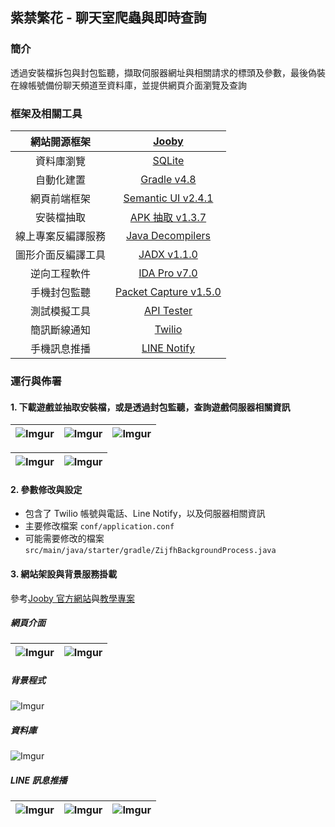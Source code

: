 ## 紫禁繁花 - 聊天室爬蟲與即時查詢
### 簡介
透過安裝檔拆包與封包監聽，擷取伺服器網址與相關請求的標頭及參數，最後偽裝在線帳號備份聊天頻道至資料庫，並提供網頁介面瀏覽及查詢


### 框架及相關工具
|網站開源框架|[Jooby](https://jooby.org/)|
|:-:|:-:|
|資料庫瀏覽|[SQLite](https://www.sqlite.org/index.html)|
|自動化建置|[Gradle v4.8](https://gradle.org/)|
|網頁前端框架|[Semantic UI v2.4.1](https://semantic-ui.com/)|
|安裝檔抽取|[APK 抽取 v1.3.7](https://play.google.com/store/apps/details?id=com.pandaz.apkextraction&hl=zh_TW&showAllReviews=true)|
|線上專案反編譯服務|[Java Decompilers](http://www.javadecompilers.com/apk)|
|圖形介面反編譯工具|[JADX v1.1.0](https://github.com/skylot/jadx)|
|逆向工程軟件|[IDA Pro v7.0](http://www.42xz.com/soft/2307.html)|
|手機封包監聽|[Packet Capture v1.5.0](https://play.google.com/store/apps/details?id=app.greyshirts.sslcapture&hl=en_US)|
|測試模擬工具|[API Tester](https://apitester.com/)|
|簡訊斷線通知|[Twilio](https://www.twilio.com/console)|
|手機訊息推播|[LINE Notify](https://notify-bot.line.me/en/)|


### 運行與佈署
#### 1. 下載遊戲並抽取安裝檔，或是透過封包監聽，查詢遊戲伺服器相關資訊
|![Imgur](https://i.imgur.com/6Vx8JDx.png)|![Imgur](https://i.imgur.com/xjrABRc.png)|![Imgur](https://i.imgur.com/YkNVcBS.png)|
|:-:|:-:|:-:|

|![Imgur](https://i.imgur.com/nr6eDh2.png)|![Imgur](https://i.imgur.com/2GN0Pht.png)|
|:-:|:-:|


#### 2. 參數修改與設定
* 包含了 Twilio 帳號與電話、Line Notify，以及伺服器相關資訊
* 主要修改檔案 `conf/application.conf`
* 可能需要修改的檔案 `src/main/java/starter/gradle/ZijfhBackgroundProcess.java`


#### 3. 網站架設與背景服務掛載
參考[Jooby 官方網站](https://jooby.org)與[教學專案](https://github.com/jooby-project/gradle-starter)


##### 網頁介面
|![Imgur](https://i.imgur.com/pKuuUpo.png)|![Imgur](https://i.imgur.com/2ta4K03.png)|
|:-:|:-:|


##### 背景程式
![Imgur](https://i.imgur.com/LWYXCIu.png)


##### 資料庫
![Imgur](https://i.imgur.com/Tdg72Nb.png)


##### LINE 訊息推播
|![Imgur](https://i.imgur.com/0yWg21g.png)|![Imgur](https://i.imgur.com/70K9p79.png)|![Imgur](https://i.imgur.com/qSFiw1E.png)|
|:-:|:-:|:-:|


